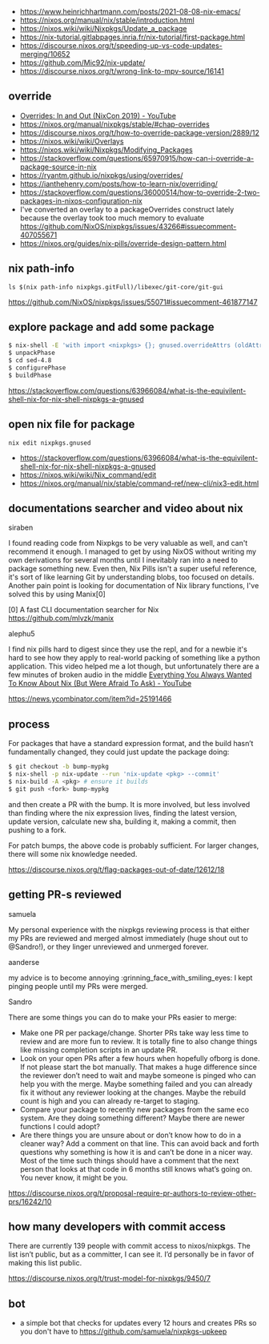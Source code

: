 - https://www.heinrichhartmann.com/posts/2021-08-08-nix-emacs/
- https://nixos.org/manual/nix/stable/introduction.html
- https://nixos.wiki/wiki/Nixpkgs/Update_a_package
- https://nix-tutorial.gitlabpages.inria.fr/nix-tutorial/first-package.html
- https://discourse.nixos.org/t/speeding-up-vs-code-updates-merging/10652
- https://github.com/Mic92/nix-update/
- https://discourse.nixos.org/t/wrong-link-to-mpv-source/16141

## override

- [Overrides: In and Out (NixCon 2019) - YouTube](https://www.youtube.com/watch?v=6VepnulTfu8)
- https://nixos.org/manual/nixpkgs/stable/#chap-overrides
- https://discourse.nixos.org/t/how-to-override-package-version/2889/12
- https://nixos.wiki/wiki/Overlays
- https://nixos.wiki/wiki/Nixpkgs/Modifying_Packages
- https://stackoverflow.com/questions/65970915/how-can-i-override-a-package-source-in-nix
- https://ryantm.github.io/nixpkgs/using/overrides/
- https://ianthehenry.com/posts/how-to-learn-nix/overriding/
- https://stackoverflow.com/questions/36000514/how-to-override-2-two-packages-in-nixos-configuration-nix
- I've converted an overlay to a packageOverrides construct lately because the overlay took too much memory to evaluate https://github.com/NixOS/nixpkgs/issues/43266#issuecomment-407055671
- https://nixos.org/guides/nix-pills/override-design-pattern.html

## nix path-info

`ls $(nix path-info nixpkgs.gitFull)/libexec/git-core/git-gui`

https://github.com/NixOS/nixpkgs/issues/55071#issuecomment-461877147

## explore package and add some package

```bash
$ nix-shell -E 'with import <nixpkgs> {}; gnused.overrideAttrs (oldAttrs: { buildInputs = [ ctags ]: })'
$ unpackPhase
$ cd sed-4.8
$ configurePhase
$ buildPhase
```

https://stackoverflow.com/questions/63966084/what-is-the-equivilent-shell-nix-for-nix-shell-nixpkgs-a-gnused

## open nix file for package

`nix edit nixpkgs.gnused`

- https://stackoverflow.com/questions/63966084/what-is-the-equivilent-shell-nix-for-nix-shell-nixpkgs-a-gnused
- https://nixos.wiki/wiki/Nix_command/edit
- https://nixos.org/manual/nix/stable/command-ref/new-cli/nix3-edit.html

## documentations searcher and video about nix

siraben

I found reading code from Nixpkgs to be very valuable as well, and can't recommend it enough. I managed to get by using NixOS without writing my own derivations for several months until I inevitably ran into a need to package something new. Even then, Nix Pills isn't a super useful reference, it's sort of like learning Git by understanding blobs, too focused on details.
Another pain point is looking for documentation of Nix library functions, I've solved this by using Manix[0]

[0] A fast CLI documentation searcher for Nix https://github.com/mlvzk/manix

alephu5

I find nix pills hard to digest since they use the repl, and for a newbie it's hard to see how they apply to real-world packing of something like a python application.
This video helped me a lot though, but unfortunately there are a few minutes of broken audio in the middle [Everything You Always Wanted To Know About Nix (But Were Afraid To Ask) - YouTube](https://www.youtube.com/watch?v=2mG0zM_wtYs)

https://news.ycombinator.com/item?id=25191466

## process

For packages that have a standard expression format, and the build hasn’t fundamentally changed, they could just update the package doing:

```bash
$ git checkout -b bump-mypkg
$ nix-shell -p nix-update --run 'nix-update <pkg> --commit'
$ nix-build -A <pkg> # ensure it builds
$ git push <fork> bump-mypkg
```

and then create a PR with the bump. It is more involved, but less involved than finding where the nix expression lives, finding the latest version, update version, calculate new sha, building it, making a commit, then pushing to a fork.

For patch bumps, the above code is probably sufficient. For larger changes, there will some nix knowledge needed.

https://discourse.nixos.org/t/flag-packages-out-of-date/12612/18

## getting PR-s reviewed

samuela

My personal experience with the nixpkgs reviewing process is that either my PRs are reviewed and merged almost immediately (huge shout out to @Sandro!), or they linger unreviewed and unmerged forever.

aanderse

my advice is to become annoying :grinning_face_with_smiling_eyes: I kept pinging people until my PRs were merged.

Sandro

There are some things you can do to make your PRs easier to merge:

- Make one PR per package/change. Shorter PRs take way less time to review and are more fun to review. It is totally fine to also change things like missing completion scripts in an update PR.
- Look on your open PRs after a few hours when hopefully ofborg is done. If not please start the bot manually. That makes a huge difference since the reviewer don’t need to wait and maybe someone is pinged who can help you with the merge. Maybe something failed and you can already fix it without any reviewer looking at the changes. Maybe the rebuild count is high and you can already re-target to staging.
- Compare your package to recently new packages from the same eco system. Are they doing something different? Maybe there are newer functions I could adopt?
- Are there things you are unsure about or don’t know how to do in a cleaner way? Add a comment on that line. This can avoid back and forth questions why something is how it is and can’t be done in a nicer way. Most of the time such things should have a comment that the next person that looks at that code in 6 months still knows what’s going on. You never know, it might be you.

https://discourse.nixos.org/t/proposal-require-pr-authors-to-review-other-prs/16242/10

## how many developers with commit access

There are currently 139 people with commit access to nixos/nixpkgs. The list isn’t public, but as a committer, I can see it. I’d personally be in favor of making this list public.

https://discourse.nixos.org/t/trust-model-for-nixpkgs/9450/7

## bot

- a simple bot that checks for updates every 12 hours and creates PRs so you don't have to https://github.com/samuela/nixpkgs-upkeep
